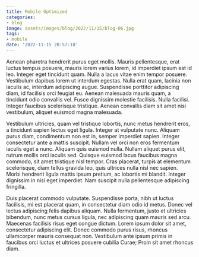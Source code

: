 ```yaml
---
title: Mobile Optimized
categories:
- blog
image: assets/images/blog/2022/11/15/blog-06.jpg
tags:
- mobile
date: '2022-11-15 20:57:18'
---
```


Aenean pharetra hendrerit purus eget mollis. Mauris pellentesque, erat luctus tempus posuere, mauris lorem varius lorem, id imperdiet ipsum est id leo. Integer eget tincidunt quam. Nulla a lacus vitae enim tempor posuere. Vestibulum dapibus lorem ut interdum egestas. Nulla erat quam, lacinia non iaculis ac, interdum adipiscing augue. Suspendisse porttitor adipiscing diam, id facilisis orci feugiat eu. Aenean malesuada mauris quam, a tincidunt odio convallis vel. Fusce dignissim molestie facilisis. Nulla facilisi. Integer faucibus scelerisque tristique. Aenean convallis diam sit amet nisi vestibulum, aliquet euismod magna malesuada.

Vestibulum ultricies, quam vel tristique lobortis, nunc metus hendrerit eros, a tincidunt sapien lectus eget ligula. Integer at vulputate nunc. Aliquam purus diam, condimentum non est in, semper imperdiet sapien. Integer consectetur ante a mattis suscipit. Nullam vel orci non eros fermentum iaculis eget a nunc. Aliquam quis euismod nulla. Nullam aliquet purus elit, rutrum mollis orci iaculis sed. Quisque euismod lacus faucibus magna commodo, sit amet tristique nisl tempor. Cras placerat, turpis at elementum scelerisque, diam tellus gravida leo, quis ultrices nulla nisl nec sapien. Morbi hendrerit ligula mattis ipsum pretium, ac lobortis mi blandit. Integer dignissim in nisi eget imperdiet. Nam suscipit nulla pellentesque adipiscing fringilla.

Duis placerat commodo vulputate. Suspendisse porta, nibh ut luctus facilisis, mi est placerat quam, in consectetur diam odio id metus. Donec vel lectus adipiscing felis dapibus aliquam. Nulla fermentum, justo et ultricies bibendum, nunc metus cursus ligula, nec adipiscing quam mauris sed arcu. Maecenas facilisis risus eget congue dictum. Lorem ipsum dolor sit amet, consectetur adipiscing elit. Donec commodo purus risus, rhoncus ullamcorper mauris consequat non. Vestibulum ante ipsum primis in faucibus orci luctus et ultrices posuere cubilia Curae; Proin sit amet rhoncus diam.
